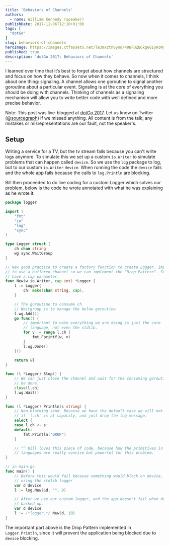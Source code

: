```yaml
---
title: 'Behaviors of Channels'
authors:
  - name: William Kennedy (speaker)
publishDate: 2017-11-06T12:10+01:00
tags: [
  "dotGo"
]
slug: behaviors-of-channels
heroImage: https://images.ctfassets.net/le3mxztn6yoo/40NFOZBGkgG6IyKoMgQIGg/c1626b318de4be28314cbdc989a01525/logo-dotgo-black-web.png
published: true
description: 'dotGo 2017: Behaviors of Channels'
---
```


I learned over time that it’s best to forget about how channels are structured and focus on how they behave. So now when it comes to channels, I think about one thing: signaling. A channel allows one goroutine to signal another goroutine about a particular event. Signaling is at the core of everything you should be doing with channels. Thinking of channels as a signaling mechanism will allow you to write better code with well defined and more precise behavior.

Note: This post was live-blogged at [dotGo 2017](https://www.dotgo.eu/). Let us know on Twitter ([@sourcegraph](https://twitter.com/sourcegraph)) if we missed anything. All content is from the talk; any mistakes or misrepresentations are our fault, not the speaker's.

## Setup

Writing a service for a TV, but the tv stream fails because you can't write logs anymore. To simulate this we set up a custom `io.Writer` to simulate problems that can happen called `device`. So we use the `log` package to log, but to our custom `io.Writer` `device`. When running the code the `device` fails and the whole app fails because the calls to `log.Println` are blocking.

Bill then proceeded to do live coding for a custom Logger which solves our problem, below is the code he wrote annotated with what he was explaining as he wrote it:

<div class="src-snippet" data-file-path="test.go" data-commit="ad6f12f5071742201c61ea16f0a5d6e6f1dc17ec"></div>

```go
package logger

import (
	"fmt"
	"io"
	"log"
	"sync"
)

type Logger struct {
	ch chan string
	wg sync.WaitGroup
}

// New good practice to create a factory function to create Logger. Important
// to use a buffered channel so we can implement the "Drop Pattern". So we
// have a cap parameter.
func New(w io.Writer, cap int) *Logger {
	l := Logger{
		ch: make(chan string, cap),
	}

	// The goroutine to consume ch
	// Waitgroup is to manage the below goroutine
	l.wg.Add(1)
	go func() {
		// important to note everything we are doing is just the core
		// language, not even the stdlib.
		for v := range l.ch {
			fmt.Fprintf(w, v)
		}
		l.wg.Done()
	}()

	return &l
}

func (l *Logger) Stop() {
	// We can just close the channel and wait for the consuming goroutine to
	// be done.
	close(l.ch)
	l.wg.Wait()
}

func (l *Logger) Println(s string) {
	// Non-blocking send. Because we have the default case we will not block
	// if `l.ch` is at capacity, and just drop the log message.
	select {
	case l.ch <- s:
	default:
		fmt.Println("DROP")
	}

	// ^^ Bill loves this piece of code, because how the primitives in the
	// languages are really concise but powerful for this problem.
}

// in main.go
func main() {
	// Before this would fail because something would block on device, when
	// using the stdlib logger
	var d device
	l := log.New(&d, "", 0)

	// After we use our custom logger, and the app doesn't fail when device is
	// backed up.
	var d device
	l := /*logger.*/ New(d, 10)
}
```

The important part above is the Drop Pattern implemented in `Logger.Println`, since it will prevent the application being blocked due to `device` blocking.
